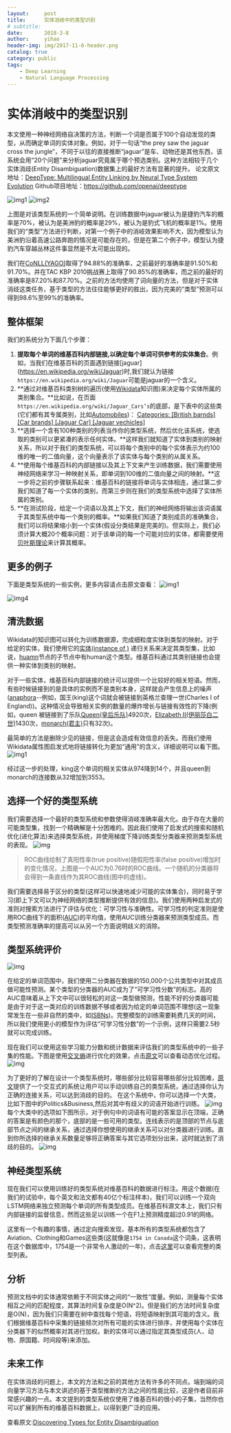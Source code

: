 ```yaml
---
layout:     post
title:      实体消岐中的类型识别
# subtitle:   
date:       2018-3-8
author:     yihao
header-img: img/2017-11-6-header.png
catalog: true
category: public 
tags:
    - Deep Learning
    - Natural Language Processing
---
```



# 实体消岐中的类型识别

本文使用一种神经网络自决策的方法，判断一个词是否属于100个自动发现的类型，从而确定单词的实体对象。例如，对于一句话“the prey saw the jaguar cross the jungle”，不同于以往的直接推断“jaguar”是车、动物还是其他东西，该系统会用“20个问题”来分析jaguar究竟属于哪个预选类别。这种方法相较于几个实体消歧(Entity Disambiguation)数据集上的最好方法有显著的提升。
论文原文地址：[DeepType: Multilingual Entity Linking by Neural Type System Evolution](https://arxiv.org/abs/1802.01021)
Github项目地址：https://github.com/openai/deeptype

![img1](https://i.imgur.com/QxgHb6m.png)
![img2](https://i.imgur.com/C6N2BqF.png)

上图是对该类型系统的一个简单说明。在训练数据中jaguar被认为是捷豹汽车的概率是70%，被认为是美洲豹的概率是29%，被认为是豹式飞机的概率是1%。使用我们的“类型”方法进行判断，对第一个例子中的消岐效果影响不大，因为模型认为美洲豹沿着高速公路奔跑的情况是可能存在的，但是在第二个例子中，模型认为捷豹汽车穿越丛林这件事显然是不太可能出现的。

我们在[CoNLL(YAGO)](https://www.mpi-inf.mpg.de/departments/databases-and-information-systems/research/yago-naga/aida/)取得了94.88%的准确率，之前最好的准确率是91.50%和91.70%。并在TAC KBP 2010挑战赛上取得了90.85%的准确率，而之前的最好的准确率是87.20%和87.70%。之前的方法均使用了词向量的方法，但是对于实体消歧这类任务，基于类型的方法往往能够更好的胜出，因为完美的“类型”预测可以得到98.6%至99%的准确率。

## 整体框架

我们的系统分为下面几个步骤：

1. **提取每个单词的维基百科内部链接,以确定每个单词可供参考的实体集合**。例如，当我们在维基百科的页面遇到链接\[jaguar](https://en.wikipedia.org/wiki/Jaguar)时,我们就认为链接`https://en.wikipedia.org/wiki/Jaguar`可能是jaguar的一个含义。
1. **通过对维基百科类别树的遍历(使用[Wikidata](https://www.wikidata.org/wiki/Wikidata:Introduction)知识图)来决定每个实体所属的类别集合。**比如说，在页面`https://en.wikipedia.org/wiki/Jaguar_Cars’s`的底部，是下表中的这些类(它们都有其专属类别，比如[Automobiles](https://en.wikipedia.org/wiki/Category:Automobiles))：
[Categories: [British barnds] [Car brands] [Jaguar Car] [Jaguar vechicles]](https://en.wikipedia.org/wiki/Jaguar_Cars#mw-normal-catlinks)
1. **选择一个含有100种类别的列表当作你的类型系统，然后优化该系统，使选取的类别可以更紧凑的表示任何实体。**这样我们就知道了实体到类别的映射关系，所以对于我们的类型系统，可以将每个类别中的每个实体表示为约100维的唯一的二值向量，这个向量表示了该实体与每个类别的从属关系。
1. **使用每个维基百科的内部链接以及其上下文来产生训练数据，我们需要使用神经网络来学习一种映射关系，即单词到100维的二值向量之间的映射。**这一步将之前的步骤联系起来：维基百科的链接将单词与实体相连，通过第二步我们知道了每一个实体的类别，而第三步则在我们的类型系统中选择了实体所属的类别。
1. **在测试阶段，给定一个词语以及其上下文，我们的神经网络将输出该词语属于其类型系统中每一个类别的概率。**如果我们知道了类别成员的准确集合，我们可以将结果缩小到一个实体(假设分类结果是完美的)。但实际上，我们必须计算大概20个概率问题：对于该单词的每一个可能对应的实体，都需要使用[贝叶斯理论](https://en.wikipedia.org/wiki/Bayes%27_theorem)来计算其概率。
## 更多的例子
下面是类型系统的一些实例，更多内容请点击原文查看：
![img1](https://i.imgur.com/S8esX3S.png)

![img4](https://i.imgur.com/DBEAkQK.png)
## 清洗数据
Wikidata的知识图可以转化为训练数据源，完成细粒度实体到类型的映射。对于给定的实体，我们使用它的[实体(instance of )](https://www.wikidata.org/wiki/Property:P31) 递归关系来决定其类型集，比如说，[huamn](https://www.wikidata.org/wiki/Q5)节点的子节点中有human这个类型。维基百科通过其类别链接也会提供一种实体到类别的映射。

对于一些实体，维基百科内部链接的统计可以提供一个比较好的相关短语。然而，有些时候链接到的是具体的实例而不是类别本身，这样就会产生信息上的噪声([anaphora](https://en.wikipedia.org/wiki/Anaphora_(linguistics))--例如，国王(king)这个词就会被链接到英格兰查理一世(Charles I of England))。这种情况会导致相关实例的数量的爆炸增长与链接有效性的下降(例如，queen 被链接到了乐队[Queen(皇后乐队)](https://en.wikipedia.org/wiki/Queen_(band))4920次，[Elizabeth II(伊丽莎白二世)](https://en.wikipedia.org/wiki/Queen_(band))1430次，[monarch(君主)](https://en.wikipedia.org/wiki/Monarch)只有32次)。

最简单的方法是删除少见的链接，但是这会造成有效信息的丢失。而我们使用Wikidata属性图启发式地将链接转化为更加“通用”的含义，详细说明可以看下图。
![img1](https://i.imgur.com/sCT31Yt.png)

经过这一步的处理，king这个单词的相关实体从974降到14个，并且queen到monarch的连接数从32增加到3553。

## 选择一个好的类型系统
我们需要选择一个最好的类型系统和参数使得消岐准确率最大化。由于存在大量的可能类型集，找到一个精确解是十分困难的。因此我们使用了启发式的搜索和随机优化(进化算法)来选择类型系统，并使用梯度下降训练类型分类器来预测类型系统的表现。
![img](https://i.imgur.com/hAYoGHH.png)
> ROC曲线绘制了真阳性率(true positive)随假阳性率(false positive)增加时的变化情况，上图是一个AUC为0.76时的ROC曲线。一个随机的分类器将会得到一条直线作为其ROC曲线(图中的虚线)。

我们需要选择易于区分的类型(这样可以快速地减少可能的实体集合)，同时易于学习(即上下文可以为神经网络的类型推断提供有效的信息)。我们使用两种启发式的准则对搜索方法进行了评估与优化：可学习性与准确性。可学习性的判定准则是使用ROC曲线下的面积([AUC](http://fastml.com/what-you-wanted-to-know-about-auc/))的平均值，使用AUC训练分类器来预测类型成员。而类型预测准确率的提高可以从另一个方面说明歧义的消除。

## 类型系统评价

![img](https://i.imgur.com/obft8h8.png)

在给定的单词范围中，我们使用二分类器在数据的150,000个公共类型中对其成员做可能性预测。某个类型的分类器的AUC成为了“可学习性分数”的标志。高的AUC意味着从上下文中可以很轻松的对这一类型做预测，性能不好的分类器可能是由于对于这一类对应的训练数据不够或者因为给定的单词范围不理想(这一现象常发生在一些非自然的类中，如[ISBNs](zuohttps://en.wikipedia.org/wiki/International_Standard_Book_Number))。完整模型的训练需要耗费几天的时间，所以我们使用更小的模型作为评估“可学习性分数”的一个示例，这样只需要2.5秒就可以完成训练。

现在我们可以使用这些学习能力分数和统计数据来评估我们的类型系统中的一些子集的性能。下图是使用[交叉熵](https://en.wikipedia.org/wiki/Cross-entropy_method)进行优化的效果，点击[原文](https://blog.openai.com/discovering-types-for-entity-disambiguation)可以查看动态优化过程。
![img](https://i.imgur.com/yVDOnhU.png)

为了更好的了解在设计一个类型系统时，哪些部分比较容易哪些部分比较困难，[原文](https://blog.openai.com/discovering-types-for-entity-disambiguation/)提供了一个交互式的系统让用户可以手动训练自己的类型系统，通过选择你认为正确的连接关系，可以达到消歧的目的。
在这个系统中，你可以选择一个大类，比如下图中的Politics&Business,然后对其中有歧义的词语开始进行训练。
![img](https://i.imgur.com/RNrgfTq.png)
每个大类中的选项如下图所示，对于例句中的词语有可能的答案显示在顶端，正确的答案是有颜色的那个，底部的是一些可用的类型。连线表示的是顶部的节点与底部节点之间的继承关系，通过选择你想使用的继承关系可以对分类器进行训练。直到你所选择的继承关系数量足够将正确答案与其它选项划分出来，这时就达到了消歧的目的。
![img](https://i.imgur.com/zHPaBAC.png)


## 神经类型系统

现在我们可以使用训练好的类型系统对维基百科的数据进行标注。用这个数据(在我们的试验中，每个英文和法文都有40亿个标注样本)，我们可以训练一个双向LSTM网络来独立预测每个单词的所有类型成员。在维基百科源文本上，我们只有内部链接的监督信息，然而这些足以训练一个在F1上预测精度超过0.91的网络。

这里有一个有趣的事情，通过定向搜索发现，基本所有的类型系统都包含了Aviation、Clothing和Games这些类(这就像是`1754 in Canada`这个词条，这表明在这个数据库中，1754是一个非常令人激动的一年)，点击[这里](https://s3-us-west-2.amazonaws.com/openai-public/blog/2018-01/neural-type-system/greedy.txt)可以查看完整的类型列表。

## 分析

预测文档中的实体通常依赖于不同实体之间的“一致性”度量。例如，测量每个实体相互之间的匹配程度，其算法时间复杂度是O(N^2)。但是我们的方法时间复杂度是O(N)，因为我们只需要在树中查找每个短语，将短语映射到其可能的含义。我们根据维基百科中采集的链接频次对所有可能的实体进行排序，并使用每个实体在分类器下的似然概率对其进行加权。新的实体可以通过指定其类型成员(人、动物、原国籍、时间段等)来添加。

## 未来工作

在实体消歧的问题上，本文的方法和之前的其他方法有许多的不同点。端到端的词向量学习方法与本文讲述的基于类型推断的方法之间的性能比较，这是作者目前非常感兴趣的一点。本文提到的类型系统仅使用了维基百科的很小的子集，当然你也可以扩展到所有的维基百科数据上，以得到更广泛的应用。

查看原文:[Discovering Types for Entity Disambiguation](https://blog.openai.com/discovering-types-for-entity-disambiguation/)


